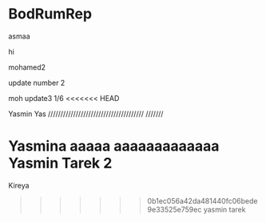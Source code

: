 # BodRumRep

asmaa 

hi

mohamed2

update number 2

moh update3 1/6
<<<<<<< HEAD

Yasmin Yas
//////////////////////////////////////
///////

Yasmina aaaaa aaaaaaaaaaaaa
Yasmin Tarek 2
=======
Kireya
>>>>>>> 0b1ec056a42da481440fc06bede9e33525e759ec
yasmin tarek